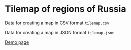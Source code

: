 # Tilemap of regions of Russia

Data for creating a map in CSV format ```tilemap.csv```

Data for creating a map in JSON format ```tilemap.json```

[Demo page](https://passereau.github.io/index.html)
